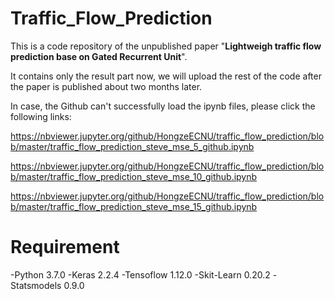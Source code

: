 # Traffic_Flow_Prediction

This is a code repository of the unpublished paper "**Lightweigh traffic flow prediction base on Gated Recurrent Unit**".

It contains only the result part now, we will upload the rest of the code after the paper is published about two months later.

In case, the Github can't successfully load the ipynb files, please click the following links:

https://nbviewer.jupyter.org/github/HongzeECNU/traffic_flow_prediction/blob/master/traffic_flow_prediction_steve_mse_5_github.ipynb

https://nbviewer.jupyter.org/github/HongzeECNU/traffic_flow_prediction/blob/master/traffic_flow_prediction_steve_mse_10_github.ipynb

https://nbviewer.jupyter.org/github/HongzeECNU/traffic_flow_prediction/blob/master/traffic_flow_prediction_steve_mse_15_github.ipynb

# Requirement
-Python 3.7.0
-Keras 2.2.4
-Tensoflow 1.12.0
-Skit-Learn 0.20.2
-Statsmodels 0.9.0
